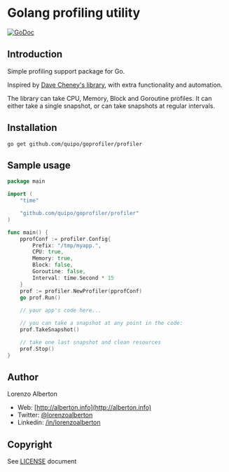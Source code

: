 # Golang profiling utility

[![GoDoc](https://godoc.org/github.com/quipo/goprofiler/profiler?status.png)](http://godoc.org/github.com/quipo/goprofiler/profiler)

## Introduction

Simple profiling support package for Go. 

Inspired by [Dave Cheney's library](https://github.com/davecheney/profile), with extra functionality and automation.

The library can take CPU, Memory, Block and Goroutine profiles. 
It can either take a single snapshot, or can take snapshots at regular intervals.

## Installation

    go get github.com/quipo/goprofiler/profiler

## Sample usage

```go
package main

import (
	"time"

	"github.com/quipo/goprofiler/profiler"
)

func main() {
	pprofConf := profiler.Config{
		Prefix: "/tmp/myapp.",
		CPU: true,
		Memory: true,
		Block: false,
		Goroutine: false,
		Interval: time.Second * 15
	}
	prof := profiler.NewProfiler(pprofConf)
	go prof.Run()
	
	// your app's code here...

	// you can take a snapshot at any point in the code:
	prof.TakeSnapshot()

	// take one last snapshot and clean resources
	prof.Stop()
}
```

## Author

Lorenzo Alberton

* Web: [http://alberton.info](http://alberton.info)
* Twitter: [@lorenzoalberton](https://twitter.com/lorenzoalberton)
* Linkedin: [/in/lorenzoalberton](https://www.linkedin.com/in/lorenzoalberton)


## Copyright

See [LICENSE](LICENSE) document
